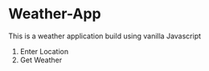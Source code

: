 # Weather-App

This is a weather application build using vanilla Javascript

1. Enter Location
2. Get Weather
